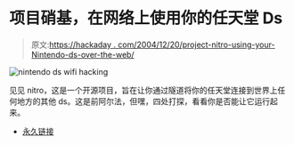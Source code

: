 # 项目硝基，在网络上使用你的任天堂 Ds

> 原文:[https://hackaday . com/2004/12/20/project-nitro-using-your-Nintendo-ds-over-the-web/](https://hackaday.com/2004/12/20/project-nitro-using-your-nintendo-ds-over-the-web/)

![nintendo ds wifi hacking](img/143fdce9a14f45701589a83f62815619.png)

见见 nitro，这是一个开源项目，旨在让你通过隧道将你的任天堂连接到世界上任何地方的其他 ds。这是前阿尔法，但嘿，四处打探，看看你是否能让它运行起来。

*   [永久链接](http://sourceforge.net/projects/nitro/)